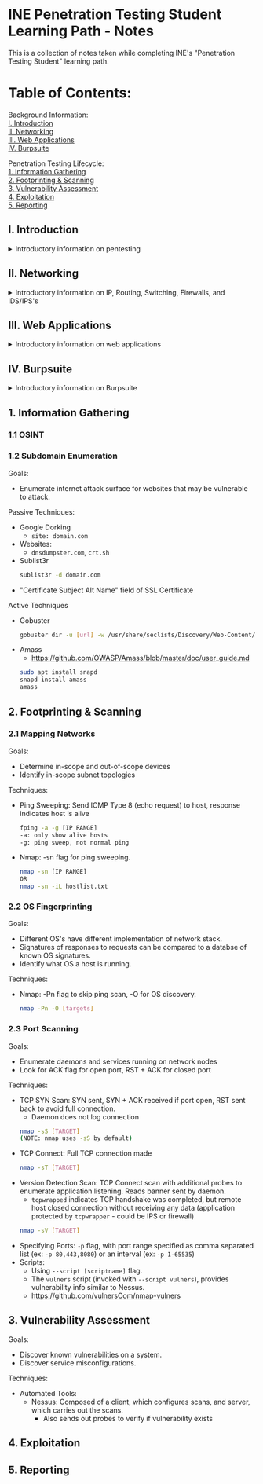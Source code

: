 # INE Penetration Testing Student Learning Path - Notes  
This is a collection of notes taken while completing INE's "Penetration Testing Student" learning path.  

# Table of Contents:
Background Information:  
[I. Introduction](#i-introduction)  
[II. Networking](#ii-networking)  
[III. Web Applications](#iii-web-applications)  
[IV. Burpsuite](#iv-burpsuite)

Penetration Testing Lifecycle:  
[1. Information Gathering](#1-information-gathering)  
[2. Footprinting & Scanning](#2-footprinting--scanning)  
[3. Vulnerability Assessment](#3-vulnerability-assessment)  
[4. Exploitation](#4-exploitation)  
[5. Reporting](#5-reporting)  

## I. Introduction
<details>
  <summary>Introductory information on pentesting</summary>
  
>(nothing notable for me in this section)  
</details>
  
## II. Networking
<details>
  <summary>Introductory information on IP, Routing, Switching, Firewalls, and IDS/IPS's</summary>
  
### II.1 IP
**IPV4** 
- Made up of 4 bytes (octets) delineated with ".", 64 bits total
- Contains a network prefix and host portion of IP address
- Example: 192.168.1.5/24
  - Host: 192.168.1.5
  - Subnet: 192.168.1.0
  - Mask: 255.255.255.0


**IPV6**
- Made up of 8 groups of 2 bytes (in hex) delineated with ":", 128 bits total.
- First half is network, second half is host.
  - Network portion has 6 bytes (48 bits) of Global Unicast Address, and 2 bytes (16 bits) of Subnet ID.
- Three scopes:
  - Global Unicast - Internet-routed
  - Unique Local - Internally routable, but not routed on internet.
  - Link Local - Cannot be routed internally or externally
- Example: 2002:0000:0000:1200:acbd:ffff:c0a8:0101/64
  - Host: 2002:0000:0000:1200:acbd:ffff:c0a8:0101
  - Subnet: 2002:0000:0000:1200:0000:0000:0000:0000 to 2002:0000:0000:1200:ffff:ffff:ffff:ffff
  - Mask: FFFF:FFFF:FFFF:FFFF::


### II.2 Routing
- Checking routing tables:
  - Linux:
    ```bash
    ip route
    ```  
  - Windows:
    ```
    route print
    ```  
  - MacOS:
    ```
    netstat -r
    ```  
  - Adding a route:
    - Linux:  
      ```
      ip route add <subnet> via <gateway>
      ```

### II.3 Link Layer
- MAC addresses  
  - 6 bytes (48 bits), written in hex form.
- Finding MAC address:  
  - Windows:  
    ```
    ipconfig /all
    ```  
  - Linux/*nix:
    ```
    ifconfig
    or
    ip addr
    ```  
- Forwarding tables:
  - Also called Content Addressable Memory (CAM) table.
  - Created as the switch obtains new data frames.
  - Kept on Switches, contain MAC address, interface, and TTL.
    - TTL determines how long entries stay in table (since CAM table has finite size)
  - If two hosts have the same interfaces, then most likely connected via another switch.
  - Address Resolution Protocl (ARP):
    - Sends frame to broadcast address seeking MAC address corresponding to a specific IP address.
    - ARP cache kept on hosts
      - Windows:
        ```
        arp -a
        ```
      - Linux:
        ```
        ip neighbor
        ```
      - \*nix:
        ```
        arp
        ```
### II.4 TCP/UDP
- TCP is connection-oriented, UDP connectionless.
- Processes on a host are identified with \<IP\>:\<PORT\>.
- Ports 0-1023 are **well-known** ports.
- IANA Port Assignments: http://www.iana.org/assignments/service-names-port-numbers/service-names-port-numbers.xhtml
- Daemon: A program that runs a service (ex: Web server daemon runs Apache2 web service)
- Check current listening ports and TCP connections:
  - Windows:
    ```
    netstat -ano
    ```
  - Linux:
    ```
    netstat -tunp
    ```
  - \*nix:
    ```
    netsat -p tcp -p udp
    lsof -n i4TCP -4 UDP
    ```
### II.5 Firewalls and Network Defense
- Firewalls:
  - Three types:
    - Packet Filtering: Takes into consideration source and destination IP address & port, along with protocol. Does not look at packet contents, and does not protect against application-layer attacks.
      - Typically rules set to **allow**, **drop**, or **deny**
        - Unlike **deny**, **drop** does not send a response when packet is not forwarded. 
    - Application Level/ Deep Packet Inspection:
      - Utilized by IDS's, checks actual packet data. Capable of identifying port scans, SQL injections, buffer overflow, etc.
- IDS:
  - Host based or network based (HIDS vs NIDS).
  - NIDS typically placed within a network/ subnet where security levels differ.
  - HIDS monitor application logs, filesystem changes, OS config changes, etc.
- IPS:
  - Capable of dropping packets and acting when malicious activity is detected.  
- Spotting network defenses:
  - No responses to TCP SYN may indicate packets dropped
  - TCP RST/ACK response to SYN  

### II.6 Wireshark
- Filters
  - Capture filters: Filtering occurs during the actual capture of packets.
  - Display filters: Filters only show certain packets obtained during the capture.
    - \<protocolname\>.[field][operand value]
    - ip.addr == 192.168.0.1  

### II.7 Data Exfiltration Lab
- https://github.com/stufus/egresscheck-framework.git
- Can look for interesting files with:
  ```
  dir /s /b [filename]
  ```
  - The "/s" flag recurses through subdirectories during the search.
  - The "/b" flag provides a "bare" list of directories and files.
- Can check for scripting languages with:
  ```
  python --version
  powershell ls
  ```
- Simple python http server:
  ``` bash
  python -m SimpleHTTPServer 8080
  ```
- Start python http server in directory for PacketWhisper (https://github.com/TryCatchHCF/PacketWhisper)
  - May also be useful to host the zip: https://github.com/TryCatchHCF/PacketWhisper/archive/master.zip
- Navigate to hosted python server on target machine
- Download master.zip, extract locally.
- On target machine, use ```python packetwhisper.py```
- Using "Random SUbdomain FQDNs" transfer mode and "cloudfront_prefixes" cipher on the victim machine, we can put the file back together on the attacker machine by saving the pcap, using ```python packetwhisper.py``` with the second mode, and select the same ciphers.
  </details>

  
## III. Web Applications
<details>
  <summary>Introductory information on web applications</summary>

### III.1: Introduction
- Web applications run on web servers, and are accessed by clients over web browsers.
- Calculations or dynamic content can be generated either client or server side.
  
### III.2: HTTP Protocol Basics
- HTTP is a client-server protocol, is used to transfer web pages and web app data on top of TCP.
- Communication is composed of HTTP requests by the client, and http responses by the server.
HTTP Message Format:
  - Headers\r\n
  - \r\n
  - Message Body\r\n
  > \r is `carriage return`, and \n is `newline` 
  
HTTP Request Headers:
- Request method: states type of request
- Path and protocol version
- Host: URI of the resource
- User-Agent string: Details of the client, such as web browser, version, and OS.
- Accept header: The type of document that is expected in server's response.
- Accept-Language: A specifc human language, like `en-US`.
- Accept-Encoding: Accepted encoding of the document, such as `gzip, deflate`.
- Connection: Whether future communications will reuse current connection, or will require another TCP connection to be established.

HTTP Response Headers:
- Status-Line: Protocol version, status code, and textual meaning of status code.
- Date
- Content-Type: The type of content included in the response.
- Content-Encoding: How the content of the response is encoded
- Server: Header of the server that generated the content (ex: Apache)
  - An optional field, may be useful with enumeration/ may disclose sensitive information about server.
- Content-Length: Length of the message body in bytes.

  
HTTPS:
- HTTP over SSL/TLS
- Protects against third parties viewing message contents, NOT against web application flaws (such as SQLi)
 
### III.3: Analyzing HTTP Connections
Techniques:
- Using **netcat** to manually craft HTTP requests and viewing the responses
  ``` console
  foobar@kali:~$ nc -v thon.org 80
  DNS fwd/rev mismatch: thon.org != server-143-204-146-83.ewr52.r.cloudfront.net
  DNS fwd/rev mismatch: thon.org != server-143-204-146-39.ewr52.r.cloudfront.net
  DNS fwd/rev mismatch: thon.org != server-143-204-146-67.ewr52.r.cloudfront.net
  DNS fwd/rev mismatch: thon.org != server-143-204-146-64.ewr52.r.cloudfront.net
  thon.org [143.204.146.83] 80 (http) open
  GET / HTTP/1.1
  Host: www.thon.org

  HTTP/1.1 301 Moved Permanently
  Server: CloudFront
  Date: Sun, 04 Jul 2021 20:42:40 GMT
  Content-Type: text/html
  Content-Length: 183
  Connection: keep-alive
  Location: https://www.thon.org/
  X-Cache: Redirect from cloudfront
  Via: 1.1 72e01c53ea1f597217a963cf6671454c.cloudfront.net (CloudFront)
  X-Amz-Cf-Pop: EWR52-C2
  X-Amz-Cf-Id: 54xexutXOxfEXBEO3kobkXDEPHMM-4m1mjCAr36dSgQd-5-mrkimUQ==

  <html>
  <head><title>301 Moved Permanently</title></head>
  <body bgcolor="white">
  <center><h1>301 Moved Permanently</h1></center>
  <hr><center>CloudFront</center>
  </body>
  </html>
  ```
  > Instead of `GET`, you can use other HTTP methods, such as `OPTIONS`, in order to enumerate what HTTP methods are available for a request.
  > You can also specify multiple headers in the request, and just hit `enter` twice once you are done crafting the request.

- Using Burpsuite/ OWASP ZAP to analyze HTTP requests and responses:
  - Open up "Repeater" tool, specify target, and craft request before sending it off.
  
  
### III.4 Analyzing HTTPS Connections:
Techniques:
- Use **openssl** to initiate TCP handshake for HTTPS
  ``` console
  foobar@kali:~$ openssl s_client -connect thon.org:443
  depth=2 C = US, ST = New Jersey, L = Jersey City, O = The USERTRUST Network, CN = USERTrust RSA Certification Authority
  verify return:1
  depth=1 C = US, ST = MI, L = Ann Arbor, O = Internet2, OU = InCommon, CN = InCommon RSA Server CA
  verify return:1
  depth=0 C = US, ST = Pennsylvania, L = University Park, O = The Pennsylvania State University, OU = VM Hosting Consulting, CN = thon.org
  verify return:1
  GET / HTTP/1.1
  Host: thon.org
  ```
  > The `-quiet` flag surpresses information about the SSL certificate exchange. Information about ceritificate exchange and session keys can be viewed by omitting the `-quiet` flag. More information can be shown with `-debug`. You can keep tabs on the state of the handshake with `-state`.
  

- Using Burpsuite/ OWASP ZAP to analyze HTTPS requests and responses:
  - Same thing as HTTP, but you ensure you specify the correct port and that HTTPS is used. V easy.
  
### III.5 HTTP Cookies:
- RFC6265
- HTTP is a stateless protocol, and cookies help to keep state.
- **Cookie Jar**: Where a web browser stores cookies.
- Set by servers with `Set-Cookie` HTTP header in a response
Cookie Attributes:
- Actual content: Set with `Set-Cookie` header by server
  - Contains multiple key-value pairs
  ```
  Set-Cookie: Username="admin"; auth=1
  ```
- Expires: Specifies validity time window of cookie. A value of `Session` indicates cookie expires after the current browser session.
- Path: Sets path scope of the cookie - valid for all subpaths.
- Domain: Sets scope of the cookie - valid for all subdomains.
  - If not set, browser defaults to setting domain as server domain and enables **host-only** flag
- Optional Flags:
  - "HTTPOnly" attribute: Prevents Javascript, FLash, Java, and anything that is not HTML from reading the cookie
    - Prevents cookie stealing via XSS
  - "Secure" attribute: Cookies will only be sent over HTTPS.
  - "HostOnly" flag: Cookie only sent to a specific, precise hostname (no subdomains).
> A browser will only send cookies if the domain, path, and expiry check out. 
  
Cookies in Authentication:
- Browser sends POST request with username and password.
- Server sends response with `Set-Cookie` header field, along with cookie details.
- For subsequent requests, browser considers `Expires`, `Path`, and `Domain` before including a `Cookie` header in request.
```
GET /resource HTTP/1.1
...
Cookie: ValName=...
```
  
### III.6 Sessions
- Sessions can be stored either server-side or client-side.
- Upon giving identification of a session, server can retrieve previous state of the client. 
Session Cookies:
- Typically contain single parameter value pair that refers to the session
  ```
  SESSION=a76s6dfa871DSq
  ```
> PHP may install session cookies with `PHPSESSID` parameter name, and JSP websites may use `JSESSIONID` parameter name.
- Typically after browser opens a specific page, changes a setting in the webapp, or logs in.
- May also be transmitted in `GET` requests
  ```
  http://site.com/resource.php?sessid=laksf121K12
  ```

### III.7 HTTP(s) Cookies and Sessions
Techniques: 
- Use web developer tools on Browser
  - Console: Allows execution of javascript
    - If cookie is not `HttpOnly`, cookie can be read with `document.cookie`, or displayed with `alert(document.cookie)`
  - Net(work): Examine web traffic, such as HTTP requests/responses.
  - Cookies: Examine and manipulate cookies.
  
### III.8 Same Origin Policy
- Prevents JS code from getting or setting properties if the request originates from a different origin.
- Browser uses `Protocol`, `Hostname`, and `Port` to determien if JS can access a resource.\
> Example: A user access Webapp A, which contains a malicious JS that attempts to read data from Webmail B, which the user is already logged into. SOP prevents Webapp A's JS from being executed and reading data from Webmail B.
Javascript parameters: https://www.xul.fr/javascript/parameters.php
  
  
</details>  

## IV. Burpsuite
<details>
  <summary>Introductory information on Burpsuite</summary>
  
- Burpsuite is a web app analysis tool
- Open-source counterpart is OWASP's ZAP (Zed Attack Proxy)
- **Intercepting Proxy**: Allows for analysis and modification of HTTP requests between client and server.
- Also allows for crawling, manually building requests, and fuzzing.
> Setup information from INE was omitted because I already know how to set up Burpsuite/ZAP.  
  
Repeater:
- Allows manual crafting of raw HTTP requests
  - Unlike `netcat` or `telnet`, Burpsuite will have syntax highlighting, provide raw and rendered responses, and integrate with other available tools.
- Recall that after the header, there should be two empty lines, or `\r\n\r\n`. 
  
</details>
  
  
## 1. Information Gathering
### 1.1 OSINT

### 1.2 Subdomain Enumeration
Goals:
- Enumerate internet attack surface for websites that may be vulnerable to attack.  

Passive Techniques:
- Google Dorking
  - ```site: domain.com```
- Websites:
  - ```dnsdumpster.com```, ```crt.sh```
- Sublist3r
  ``` bash
  sublist3r -d domain.com
  ```
- "Certificate Subject Alt Name" field of SSL Certificate

Active Techniques
- Gobuster
  ``` bash
  gobuster dir -u [url] -w /usr/share/seclists/Discovery/Web-Content/directory-list-2.3-medium.txt
  ```
- Amass
  - https://github.com/OWASP/Amass/blob/master/doc/user_guide.md
  ``` bash
  sudo apt install snapd
  snapd install amass
  amass
  ```
  
## 2. Footprinting & Scanning
### 2.1 Mapping Networks
Goals:
- Determine in-scope and out-of-scope devices
- Identify in-scope subnet topologies

Techniques:
- Ping Sweeping: Send ICMP Type 8 (echo request) to host, response indicates host is alive
  ``` bash
  fping -a -g [IP RANGE]
  -a: only show alive hosts
  -g: ping sweep, not normal ping
  ```
- Nmap: -sn flag for ping sweeping.
  ``` bash
  nmap -sn [IP RANGE]
  OR
  nmap -sn -iL hostlist.txt
  ```
### 2.2 OS Fingerprinting
Goals:
- Different OS's have different implementation of network stack.
- Signatures of responses to requests can be compared to a databse of known OS signatures.
- Identify what OS a host is running.

Techniques:
- Nmap: -Pn flag to skip ping scan, -O for OS discovery.
  ``` bash
  nmap -Pn -O [targets]
  ```

### 2.3 Port Scanning
Goals:
- Enumerate daemons and services running on network nodes
- Look for ACK flag for open port, RST + ACK for closed port


Techniques:
- TCP SYN Scan: SYN sent, SYN + ACK received if port open, RST sent back to avoid full connection.
  - Daemon does not log connection
  ``` bash
  nmap -sS [TARGET]
  (NOTE: nmap uses -sS by default)
  ```
- TCP Connect: Full TCP connection made
  ``` bash
  nmap -sT [TARGET]
  ```
- Version Detection Scan: TCP Connect scan with additional probes to enumerate application listening. Reads banner sent by daemon.
  - ```tcpwrapped``` indicates TCP handshake was completed, but remote host closed connection without receiving any data (application protected by ```tcpwrapper``` - could be IPS or firewall)
  ``` bash
  nmap -sV [TARGET]
  ```
- Specifying Ports: ```-p``` flag, with port range specified as comma separated list (ex: ```-p 80,443,8080```) or an interval (ex: ```-p 1-65535```)
- Scripts:
  - Using `--script [scriptname]` flag.
  - The `vulners` script (invoked with `--script vulners`), provides vulnerability info similar to Nessus.
  - https://github.com/vulnersCom/nmap-vulners
  
## 3. Vulnerability Assessment
Goals:
- Discover known vulnerabilities on a system.
- Discover service misconfigurations.
 
Techniques:
- Automated Tools:
  - Nessus: Composed of a client, which configures scans, and server, which carries out the scans.
    - Also sends out probes to verify if vulnerability exists
## 4. Exploitation
  
## 5. Reporting
